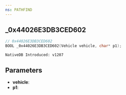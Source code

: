 ```yaml
---
ns: PATHFIND
---
```

## _0x44026E3DB3CED602

```c
// 0x44026E3DB3CED602
BOOL _0x44026E3DB3CED602(Vehicle vehicle, char* p1);
```

```
NativeDB Introduced: v1207
```

## Parameters
* **vehicle**:
* **p1**:
